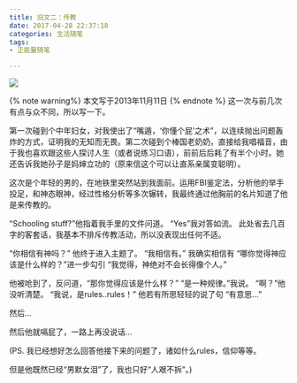 ```yaml
---
title: 旧文二：传教
date: 2017-04-28 22:37:18
categories: 生活随笔
tags:
- 正能量随笔

---
```

<img src="/images/b3.jpg" class="img-1f" />

{% note warning%}
本文写于2013年11月11日
{% endnote %}
这一次与前几次有点与众不同，所以写一下。
<!-- more -->
第一次碰到个中年妇女，对我使出了“嘴遁，‘你懂个屁’之术”，以连续抛出问题轰炸的方式，证明我的无知而无畏。第二次碰到个棒国老奶奶，直接给我唱福音，由于我也喜欢跟这些人探讨人生（或者说练习口语），前前后后耗了有半个小时。她还告诉我她孙子是妈婶立功的（原来信这个可以让直系亲属变聪明）。

这次是个年轻的男的，在地铁里突然站到我面前。运用FBI鉴定法，分析他的举手投足，和神态眼神，经过性格分析等多次辗转，我最终通过他胸前的名片知道了他是来传教的。

“Schooling stuff?”他指着我手里的文件问道。
“Yes”我对答如流。
此处省去几百字的客套话，我基本不排斥传教活动，所以没表现出任何不适。

“你相信有神吗？” 他终于进入主题了。
“我相信有。” 我确实相信有
“哪你觉得神应该是什么样的？”进一步勾引
“我觉得，神绝对不会长得像个人。”

他被呛到了，反问道，“那你觉得应该是什么样？”
“是一种规律。”我说。
“啊？”他没听清楚。
“我说，是rules..rules！”
他若有所思轻轻的说了句 “有意思...”

然后...

然后他就嗝屁了，一路上再没说话...

(PS. 我已经想好怎么回答他接下来的问题了，诸如什么rules，信仰等等。

但是他既然已经“男默女泪”了，我也只好“人艰不拆”。)